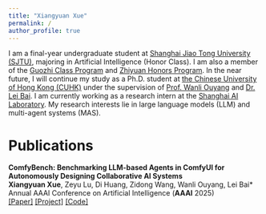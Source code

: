```yaml
---
title: "Xiangyuan Xue"
permalink: /
author_profile: true
---
```


I am a final-year undergraduate student at [Shanghai Jiao Tong University (SJTU)](https://en.sjtu.edu.cn/about/general_information), majoring in Artificial Intelligence (Honor Class). I am also a member of the [Guozhi Class Program](http://www.qingyuan.sjtu.edu.cn/c/Introductiongzb) and [Zhiyuan Honors Program](https://en.zhiyuan.sjtu.edu.cn/en/about/overview). In the near future, I will continue my study as a Ph.D. student at [the Chinese University of Hong Kong (CUHK)](https://www.cuhk.edu.hk/english/aboutus/university-intro.html) under the supervision of [Prof. Wanli Ouyang](https://wlouyang.github.io/) and [Dr. Lei Bai](http://leibai.site/). I am currently working as a research intern at the [Shanghai AI Laboratory](https://www.shlab.org.cn/aboutus). My research interests lie in large language models (LLM) and multi-agent systems (MAS).

Publications
======
<strong>ComfyBench: Benchmarking LLM-based Agents in ComfyUI for Autonomously Designing Collaborative AI Systems</strong><br />
**Xiangyuan Xue**, Zeyu Lu, Di Huang, Zidong Wang, Wanli Ouyang, Lei Bai*<br />
Annual AAAI Conference on Artificial Intelligence (**AAAI** 2025)<br />
[[Paper]](https://arxiv.org/abs/2409.01392)  [[Project]](https://xxyqwq.github.io/ComfyBench) [[Code]](https://github.com/xxyQwQ/ComfyBench) <br />
